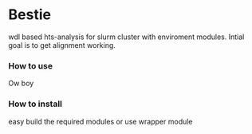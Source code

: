 # Bestie

wdl based hts-analysis for slurm cluster with enviroment modules. Intial goal is to get alignment working.

### How to use

Ow boy

### How to install

easy build the required modules or use wrapper module
